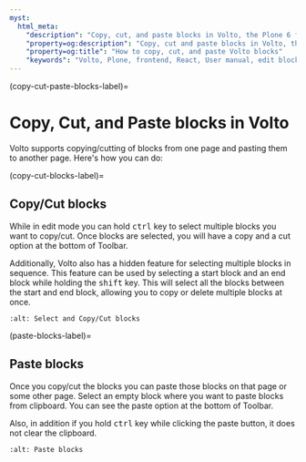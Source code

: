 ```yaml
---
myst:
  html_meta:
    "description": "Copy, cut, and paste blocks in Volto, the Plone 6 frontend."
    "property=og:description": "Copy, cut and paste blocks in Volto, the Plone 6 frontend."
    "property=og:title": "How to copy, cut, and paste Volto blocks"
    "keywords": "Volto, Plone, frontend, React, User manual, edit blocks, copy, cut, paste"
---
```


(copy-cut-paste-blocks-label)=

# Copy, Cut, and Paste blocks in Volto

Volto supports copying/cutting of blocks from one page and pasting them to another page. Here's how you can do:

(copy-cut-blocks-label)=

## Copy/Cut blocks

While in edit mode you can hold <kbd>ctrl</kbd> key to select multiple blocks you want to copy/cut.
Once blocks are selected, you will have a copy <i class="fas fa-copy"></i> and a cut <i class="fas fa-cut"></i> option at the bottom of Toolbar.

Additionally, Volto also has a hidden feature for selecting multiple blocks in sequence.
This feature can be used by selecting a start block and an end block while holding the <kbd>shift</kbd> key.
This will select all the blocks between the start and end block, allowing you to copy or delete multiple blocks at once.

```{image} ../_static/user-manual/blocks/block-copy-cut.gif
:alt: Select and Copy/Cut blocks
```

(paste-blocks-label)=

## Paste blocks

Once you copy/cut the blocks you can paste those blocks on that page or some other page.
Select an empty block where you want to paste blocks from clipboard.
You can see the paste option <i class="fas fa-clipboard"></i> at the bottom of Toolbar.

Also, in addition if you hold <kbd>ctrl</kbd> key while clicking the paste button, it does not clear the clipboard.

```{image} ../_static/user-manual/blocks/block-paste.gif
:alt: Paste blocks
```
